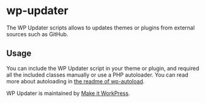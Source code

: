 # wp-updater
The WP Updater scripts allows to updates themes or plugins from external sources such as GitHub.

## Usage
You can include the WP Updater script in your theme or plugin, and required all the included classes manually or use a PHP autoloader. You can read more about autoloading in [the readme of wp-autoload](https://github.com/makeitworkpress/wp-autoload).

WP Updater is maintained by [Make it WorkPress](https://makeitwork.press/scripts/wp-updater/).
